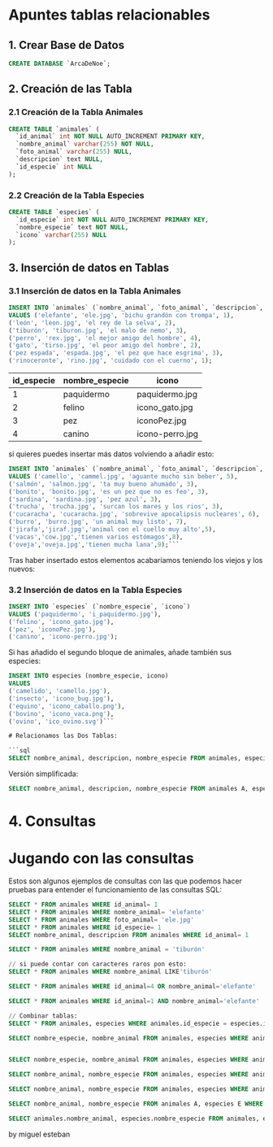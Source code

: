 # Apuntes tablas relacionables


## 1. Crear Base de Datos
```sql
CREATE DATABASE `ArcaDeNoe`;
```

## 2. Creación de las Tabla

### 2.1 Creación de la Tabla Animales

```sql
CREATE TABLE `animales` (
  `id_animal` int NOT NULL AUTO_INCREMENT PRIMARY KEY,
  `nombre_animal` varchar(255) NOT NULL,
  `foto_animal` varchar(255) NULL,
  `descripcion` text NULL,
  `id_especie` int NULL
);
```

### 2.2 Creación de la Tabla Especies

```sql
CREATE TABLE `especies` (
  `id_especie` int NOT NULL AUTO_INCREMENT PRIMARY KEY,
  `nombre_especie` text NOT NULL,
  `icono` varchar(255) NULL
);
```

## 3. Inserción de datos en Tablas

### 3.1 Inserción de datos en la Tabla Animales

```sql
INSERT INTO `animales` (`nombre_animal`, `foto_animal`, `descripcion`, `id_especie`)
VALUES ('elefante', 'ele.jpg', 'bichu grandón con trompa', 1),
('león', 'leon.jpg', 'el rey de la selva', 2),
('tiburón', 'tiburon.jpg', 'el malo de nemo', 3),
('perro', 'rex.jpg', 'el mejor amigo del hombre', 4),
('gato', 'tirso.jpg', 'el peor amigo del hombre', 2),
('pez espada', 'espada.jpg', 'el pez que hace esgrima', 3),
('rinoceronte', 'rino.jpg', 'cuidado con el cuerno', 1);
```
|id_especie	|nombre_especie	|icono|
|-----------|---------------|-----|
|1	|paquidermo	|paquidermo.jpg|
|2	|felino	|icono_gato.jpg|
|3	|pez	|iconoPez.jpg|
|4	|canino	|icono-perro.jpg|

si quieres puedes insertar más datos volviendo a añadir esto:
```sql
INSERT INTO `animales` (`nombre_animal`, `foto_animal`, `descripcion`, `id_especie`)
VALUES ('camello', 'cammel.jpg', 'aguante mucho sin beber', 5),
('salmón', 'salmon.jpg', 'ta muy bueno ahumado', 3),
('bonito', 'bonito.jpg', 'es un pez que no es feo', 3),
('sardina', 'sardina.jpg', 'pez azul', 3),
('trucha', 'trucha.jpg', 'surcan los mares y los rios', 3),
('cucaracha', 'cucaracha.jpg', 'sobrevive apocalipsis nucleares', 6),
('burro', 'burro.jpg', 'un animal muy listo', 7),
('jirafa','jiraf.jpg','animal con el cuello muy alto',5),
('vacas','cow.jpg','tienen varios estómagos',8),
('oveja','oveja.jpg','tienen mucha lana',9);```
```

Tras haber insertado estos elementos acabaríamos teniendo los viejos y los nuevos:

### 3.2 Inserción de datos en la Tabla Especies
```sql
INSERT INTO `especies` (`nombre_especie`, `icono`)
VALUES ('paquidermo', 'i_paquidermo.jpg'),
('felino', 'icono_gato.jpg'),
('pez', 'iconoPez.jpg'),
('canino', 'icono-perro.jpg');
```

Si has añadido el segundo bloque de animales, añade también sus especies:
```sql
INSERT INTO especies (nombre_especie, icono)
VALUES
('camelido', 'camello.jpg'),
('insecto', 'icono_bug.jpg'),
('equino', 'icono_caballo.png'),
('bovino', 'icono_vaca.png'),
('ovino', 'ico_ovino.svg')```

# Relacionamos las Dos Tablas:

```sql
SELECT nombre_animal, descripcion, nombre_especie FROM animales, especies WHERE animales.id_especie = especies.id_especie

```


Versión simplificada:
```sql
SELECT nombre_animal, descripcion, nombre_especie FROM animales A, especies B WHERE A.id_especie = B.id_especie

```


# 4. Consultas

# Jugando con las consultas
Estos son algunos ejemplos de consultas con las que podemos hacer pruebas para entender el funcionamiento de las consultas SQL:

```sql
SELECT * FROM animales WHERE id_animal= 1
SELECT * FROM animales WHERE nombre_animal= 'elefante'
SELECT * FROM animales WHERE foto_animal= 'ele.jpg'
SELECT * FROM animales WHERE id_especie= 1
SELECT nombre_animal, descripcion FROM animales WHERE id_animal= 1

SELECT * FROM animales WHERE nombre_animal = 'tiburón'

// si puede contar con caracteres raros pon esto:
SELECT * FROM animales WHERE nombre_animal LIKE'tiburón'

SELECT * FROM animales WHERE id_animal=4 OR nombre_animal='elefante'

SELECT * FROM animales WHERE id_animal=1 AND nombre_animal='elefante'

// Combinar tablas:
SELECT * FROM animales, especies WHERE animales.id_especie = especies.id_especie 

SELECT nombre_especie, nombre_animal FROM animales, especies WHERE animales.id_especie = especies.id_especie 


SELECT nombre_especie, nombre_animal FROM animales, especies WHERE animales.id_especie = especies.id_especie ORDER BY nombre_especie ASC

SELECT nombre_animal, nombre_especie FROM animales, especies WHERE animales.id_especie = especies.id_especie ORDER BY nombre_animal DESC

SELECT nombre_animal, nombre_especie FROM animales, especies WHERE animales.id_especie = especies.id_especie ORDER BY nombre_especie, nombre_animal ASC

SELECT nombre_animal, nombre_especie FROM animales A, especies E WHERE A.id_especie=E.id_especie ORDER BY nombre_especie, nombre_animal ASC

SELECT animales.nombre_animal, especies.nombre_especie FROM animales, especies WHERE animales.id_especie = especies.id_especie

```


by miguel esteban